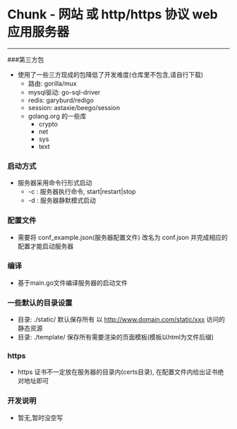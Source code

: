 # Chunk - 网站 或 http/https 协议 web 应用服务器
---

###第三方包
- 使用了一些三方现成的包降低了开发难度(仓库里不包含,请自行下载)
    - 路由: gorilla/mux
    - mysql驱动: go-sql-driver
    - redis: garyburd/redigo
    - session: astaxie/beego/session
    - golang.org 的一些库
        - crypto
        - net
        - sys
        - text

### 启动方式    
- 服务器采用命令行形式启动
    - -c : 服务器执行命令, start|restart|stop 
    - -d : 服务器静默模式启动


### 配置文件
- 需要将 conf_example.json(服务器配置文件) 改名为 conf.json 并完成相应的配置才能启动服务器


### 编译
- 基于main.go文件编译服务器的启动文件


### 一些默认的目录设置
- 目录: ./static/ 默认保存所有 以 http://www.domain.com/static/xxx 访问的静态资源
- 目录: ./template/ 保存所有需要渲染的页面模板(模板以html为文件后缀) 


### https
- https 证书不一定放在服务器的目录内(certs目录), 在配置文件内给出证书绝对地址即可


### 开发说明
- 暂无,暂时没空写